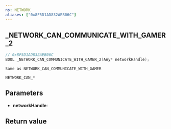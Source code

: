 ```yaml
---
ns: NETWORK
aliases: ["0x8F5D1AD832AEB06C"]
---
```

## _NETWORK_CAN_COMMUNICATE_WITH_GAMER_2

```c
// 0x8F5D1AD832AEB06C
BOOL _NETWORK_CAN_COMMUNICATE_WITH_GAMER_2(Any* networkHandle);
```

```
Same as NETWORK_CAN_COMMUNICATE_WITH_GAMER

NETWORK_CAN_*
```

## Parameters
* **networkHandle**:

## Return value
